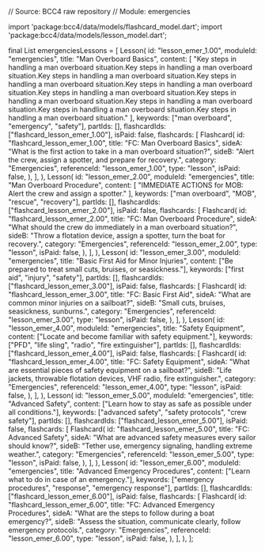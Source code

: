 // Source: BCC4 raw repository
// Module: emergencies

import 'package:bcc4/data/models/flashcard_model.dart';
import 'package:bcc4/data/models/lesson_model.dart';

final List<Lesson> emergenciesLessons = [
  Lesson(
    id: "lesson_emer_1.00",
    moduleId: "emergencies",
    title: "Man Overboard Basics",
    content: [
      "Key steps in handling a man overboard situation.Key steps in handling a man overboard situation.Key steps in handling a man overboard situation.Key steps in handling a man overboard situation.Key steps in handling a man overboard situation.Key steps in handling a man overboard situation.Key steps in handling a man overboard situation.Key steps in handling a man overboard situation.Key steps in handling a man overboard situation.Key steps in handling a man overboard situation."
    ],
    keywords: ["man overboard", "emergency", "safety"],
    partIds: [],
    flashcardIds: ["flashcard_lesson_emer_1.00"],
    isPaid: false,
    flashcards: [
      Flashcard(
        id: "flashcard_lesson_emer_1.00",
        title: "FC: Man Overboard Basics",
        sideA: "What is the first action to take in a man overboard situation?",
        sideB: "Alert the crew, assign a spotter, and prepare for recovery.",
        category: "Emergencies",
        referenceId: "lesson_emer_1.00",
        type: "lesson",
        isPaid: false,
      ),
    ],
  ),
  Lesson(
    id: "lesson_emer_2.00",
    moduleId: "emergencies",
    title: "Man Overboard Procedure",
    content: [
      "IMMEDIATE ACTIONS for MOB: Alert the crew and assign a spotter."
    ],
    keywords: ["man overboard", "MOB", "rescue", "recovery"],
    partIds: [],
    flashcardIds: ["flashcard_lesson_emer_2.00"],
    isPaid: false,
    flashcards: [
      Flashcard(
        id: "flashcard_lesson_emer_2.00",
        title: "FC: Man Overboard Procedure",
        sideA:
            "What should the crew do immediately in a man overboard situation?",
        sideB:
            "Throw a flotation device, assign a spotter, turn the boat for recovery.",
        category: "Emergencies",
        referenceId: "lesson_emer_2.00",
        type: "lesson",
        isPaid: false,
      ),
    ],
  ),
  Lesson(
    id: "lesson_emer_3.00",
    moduleId: "emergencies",
    title: "Basic First Aid for Minor Injuries",
    content: ["Be prepared to treat small cuts, bruises, or seasickness."],
    keywords: ["first aid", "injury", "safety"],
    partIds: [],
    flashcardIds: ["flashcard_lesson_emer_3.00"],
    isPaid: false,
    flashcards: [
      Flashcard(
        id: "flashcard_lesson_emer_3.00",
        title: "FC: Basic First Aid",
        sideA: "What are common minor injuries on a sailboat?",
        sideB: "Small cuts, bruises, seasickness, sunburns.",
        category: "Emergencies",
        referenceId: "lesson_emer_3.00",
        type: "lesson",
        isPaid: false,
      ),
    ],
  ),
  Lesson(
    id: "lesson_emer_4.00",
    moduleId: "emergencies",
    title: "Safety Equipment",
    content: ["Locate and become familiar with safety equipment."],
    keywords: ["PFD", "life sling", "radio", "fire extinguisher"],
    partIds: [],
    flashcardIds: ["flashcard_lesson_emer_4.00"],
    isPaid: false,
    flashcards: [
      Flashcard(
        id: "flashcard_lesson_emer_4.00",
        title: "FC: Safety Equipment",
        sideA: "What are essential pieces of safety equipment on a sailboat?",
        sideB:
            "Life jackets, throwable flotation devices, VHF radio, fire extinguisher.",
        category: "Emergencies",
        referenceId: "lesson_emer_4.00",
        type: "lesson",
        isPaid: false,
      ),
    ],
  ),
  Lesson(
    id: "lesson_emer_5.00",
    moduleId: "emergencies",
    title: "Advanced Safety",
    content: ["Learn how to stay as safe as possible under all conditions."],
    keywords: ["advanced safety", "safety protocols", "crew safety"],
    partIds: [],
    flashcardIds: ["flashcard_lesson_emer_5.00"],
    isPaid: false,
    flashcards: [
      Flashcard(
        id: "flashcard_lesson_emer_5.00",
        title: "FC: Advanced Safety",
        sideA: "What are advanced safety measures every sailor should know?",
        sideB: "Tether use, emergency signaling, handling extreme weather.",
        category: "Emergencies",
        referenceId: "lesson_emer_5.00",
        type: "lesson",
        isPaid: false,
      ),
    ],
  ),
  Lesson(
    id: "lesson_emer_6.00",
    moduleId: "emergencies",
    title: "Advanced Emergency Procedures",
    content: ["Learn what to do in case of an emergency."],
    keywords: ["emergency procedures", "response", "emergency response"],
    partIds: [],
    flashcardIds: ["flashcard_lesson_emer_6.00"],
    isPaid: false,
    flashcards: [
      Flashcard(
        id: "flashcard_lesson_emer_6.00",
        title: "FC: Advanced Emergency Procedures",
        sideA: "What are the steps to follow during a boat emergency?",
        sideB:
            "Assess the situation, communicate clearly, follow emergency protocols.",
        category: "Emergencies",
        referenceId: "lesson_emer_6.00",
        type: "lesson",
        isPaid: false,
      ),
    ],
  ),
];
